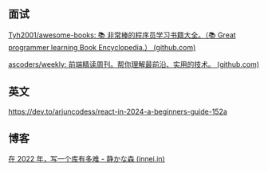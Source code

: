 

## 面试

[Tyh2001/awesome-books: 📚 非常棒的程序员学习书籍大全。（📚 Great programmer learning Book Encyclopedia.） (github.com)](https://github.com/Tyh2001/awesome-books)

[ascoders/weekly: 前端精读周刊。帮你理解最前沿、实用的技术。 (github.com)](https://github.com/ascoders/weekly)


## 英文

https://dev.to/arjuncodess/react-in-2024-a-beginners-guide-152a


## 博客

[在 2022 年，写一个库有多难 - 静かな森 (innei.in)](https://innei.in/posts/programming/write-a-nodejs-library-in-2022)